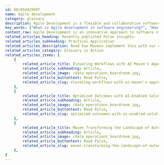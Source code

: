 ```yaml
---
id: 68c65d42949f
name: Agile development
category: glossary
description: Agile Development is a flexible and collaborative software strategy that encourages swift adaptations and continuous improvements, using methods like Scrum and Lean to ensure efficiency, reduce risk, and deliver high-quality results quickly.
key_words: ["What is Agile development in software engineering?", "How does Agile development improve time to market?", "What are the benefits of Agile methodologies for business growth?", "How does Scrum contribute to Agile development?", "What is the role of Lean in Agile methodologies?", "How does Agile development ensure high-quality deliverables?", "What are the advantages of Dynamic Systems Development Method in Agile?", "In what way does Extreme Programming fit into Agile practices?", "How does Agile development reduce the risks in product development?", "What makes Agile Development crucial for stakeholder engagement and satisfaction?"]
content_raw: Agile Development is an innovative approach to software strategy that promotes flexible, swift, and collaborative solutions designed to achieve optimal results. This dynamic methodology is cyclical, allowing for constant evolution and improvement in the development process. Agile Development employs various approaches including Scrum, Lean, Dynamic Systems Development Methods and Extreme Programming, all of which contribute to this model's agility and efficiency. In the realm of business, Agile Development carries myriad benefits that can substantially contribute to a business' growth and success. Firstly, it facilitates a faster and more efficient route to market, enabling businesses to launch their products or services in significantly less time. Businesses employing Agile Development witness a stark decrease in the risk of objectives not being met, thereby safeguarding their interests and ensuring continuous progress. Agile Development also assures superior quality of the final deliverables. It enables developers to prototype, innovate and create robust, fully scaled digital solutions ready for production, and in the shortest time frame possible. This not only enhances the quality of the product but also reduces the time taken to produce it, thereby optimising productivity. Lastly, Agile Development significantly boosts stakeholder engagement and satisfaction, establishing an environment of trust and collaboration. At Maven Technologies, our seasoned professionals are skilled in Agile Development, providing your business the advantage of this modern methodology. Let us unlock your productivity with our innovative solutions and experience the elite technological maneuvers implemented by our expert team.
related_articles_heading: Recently published Pulse insights.
related_articles_subheading: Practical Application
related_articles_description: Read how Mavens implement this with our clients.
related_articles_category: Glossary in Action
related_articles_items: [
	{
		related_article_title: Elevating Workflows with AI Maven's Approach,
		related_article_subheading: Article,
		related_article_image: /data_operations_boardroom.jpg,
		related_article_buttontext: Read Pulse,
		related_article_slug: elevating-workflows-with-ai-maven's-approach
	},
	{
		related_article_title: Optimized Outcomes with AI-Enabled Solutions,
		related_article_subheading: Article,
		related_article_image: /data_operations_boardroom.jpg,
		related_article_buttontext: Read Pulse,
		related_article_slug: optimized-outcomes-with-ai-enabled-solutions
	},
	{
		related_article_title: Maven Transforming the Landscape of Autonomous Vehicles,
		related_article_subheading: Article,
		related_article_image: /data_operations_boardroom.jpg,
		related_article_buttontext: Read Pulse,
		related_article_slug: maven-transforming-the-landscape-of-autonomous-vehicles
	},
]
---
```

